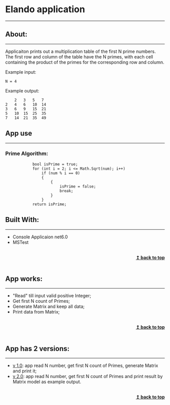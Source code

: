 ﻿# Elando application
---
## About: 
***
Applicaiton prints out a multiplication table of the first N prime numbers. The first row and column of the table have the N primes, with each cell containing the product of the primes for the corresponding row and column.

Example input: 
```
N = 4
```
Example output:
```
    2   3   5   7  
2   4   6   10  14 
3   6   9   15  21 
5   10  15  25  35 
7   14  21  35  49 
```

## App use 
***
### Prime Algorithm: 
``` 
            bool isPrime = true;
            for (int i = 2; i <= Math.Sqrt(num); i++)
                if (num % i == 0)
                {
                    {
                        isPrime = false;
                        break;
                    }
                }
            return isPrime;
```
## Built With:
---
 - Console Applicaion net6.0
 - MSTest
 <br/>
<div align="right">
    <b><a href="#----">↥ back to top</a></b>
</div>
<br/>
 
## App works:
---
 -  "Read" till input valid positive Integer;
 -  Get first N count of Primes;
 -  Generate Matrix and keep all data;
 -  Print data from Matrix;
 <br/>
<div align="right">
    <b><a href="#----">↥ back to top</a></b>
</div>
<br/>
                                                                                    
## App has 2 versions:
---
 - [v 1.0](https://github.com/knaevKMK/Elando/tree/v_1.0): app read N number, get first N count of Primes, generate Matrix and print it;
 - [v 2.0](https://github.com/knaevKMK/Elando/tree/v_2.0): app read N number, get first N count of Primes and print result by Matrix model as example output.

<br/>
<div align="right">
    <b><a href="#----">↥ back to top</a></b>
</div>
<br/>
